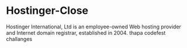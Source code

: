 # Hostinger-Close
Hostinger International, Ltd is an employee-owned Web hosting provider and Internet domain registrar, established in 2004.
 thapa codefest challanges
 
